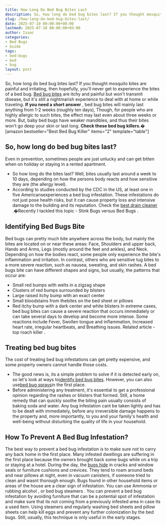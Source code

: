 ```yaml
---
title: How Long Do Bed Bug Bites Last
description: So, how long do bed bug bites last? If you thought mosquito bites are painful and irritating, then hopefully, you'll never get to experience the bites of a...
slug: /how-long-do-bed-bug-bites-last/
date: 2025-07-10 00:00:00+00:00
lastmod: 2025-07-10 00:00:00+03:00
author: Isaac
categories:
- Bed Bugs
- Guide
tags:
- bed-bugs
- bed
- bug
layout: post
---
```

So, how long do bed bug bites last? If you thought mosquito bites are painful and irritating, then hopefully, you'll never get to experience the bites of a bed bug.
[Bed bug bites](https://nysipm.cornell.edu/whats-bugging-you/[bed-bugs](https://pestpolicy.com/bed-bug-bites-vs-mosquito-bites/)/bed-bug-faqs///#2)
are itchy and painful but won't transmit disease, but it's still a nightmarish experience to deal with at home or while traveling.
**If you need a short answer**
,
bed bug bites will mainly last anything from 1-2 weeks (roughly ten days), Though, for people who are highly allergic to such bites, the effect may last even about three weeks or more.
But,
baby bed bugs
have weaker mandibles, and thus their bites won't go deep your skin or last long.
**Check these bed bug killers.�**
[amazon bestseller="Best Bed Bug Killer" items="2" template="table"]
## So, how long do bed bug bites last?
Even in prevention, sometimes people are just unlucky and can get bitten when on holiday or staying in a rented apartment.
- So how long do the bites last? Well, bites usually last around a week to 10 days, depending on how the persons body reacts and how sensitive they are (the allergy level).
- According to studies conducted by the CDC in the US, at least one in five Americansexperiences a bed bug infestation.
These infestations do not just pose health risks, but it can cause property loss and intensive damage to the building and its reputation.
Check the
[best drain cleaner](https://pestpolicy.com/best-drain-cleaner//)
.�Recently I tackled this topic -
Stink Bugs versus Bed Bugs
.
## Identifying Bed Bugs Bite
Bed bugs can pretty much bite
anywhere across the body, but mainly the bites are located on or near these areas: Face, Shoulders and upper back, Hands and Arms, Legs (mostly around the feet and ankles), and Neck.
Depending on how the bodies react, some people only experience the bite's inflammation and irritation. In contrast, others who are
sensitive tug bites
to a more severe reaction, such as nausea, sweating, and skin rashes.
A
bed bugs bite
can have different shapes and signs, but usually, the patterns that occur are:
- Small red bumps with welts in a zigzag shape
- Clusters of red bumps surrounded by blisters
- Large raised itchy bump with an exact center
- Small bloodstains from thebites on the bed sheet or pillows
- Red itchy bump with a dark center and white blisters
In extreme cases,
bed bug bites can cause
a severe reaction that occurs immediately or can take several days to develop and become more intense.
Some reactions include Fever, Swollen tongue and inflammation, Increased heart rate, irregular heartbeats, and Breathing issues. Related article -
top roach killer
.
## Treating bed bug bites
The cost of
treating bed bug infestations
can get pretty expensive, and some property owners cannot handle those costs.
- The good news is, its a simple problem to solve if it is detected early on, so let's look at ways to[identify bed bug bites](https://pestpolicy.com/can-bed-bugs-live-in-your-skin/). However, you can also use[bed bug sprays](https://pestpolicy.com/best-bed-bug-spray/)in the first place.
- Before administering any treatment, it's essential to get a professional opinion regarding the rashes or blisters that formed.
Still, a
home remedy
that can quickly soothe the biting pain usually consists of baking soda and water.
Any bug infestation cant be taken lightly and has to be dealt with immediately, before any irreversible damage happens to the property and, more importantly, to you and your family's health and well-being without disturbing the quality of life in your household.
## How To Prevent A Bed Bug Infestation?
The best way to
prevent a bed bug infestation
is to make sure not to carry any back home in the first place. Many infested dwellings are suffering in the first place because the owners brought back some bugs while on a trip or staying at a hotel.
During the day, the
[bugs hide](https://pestpolicy.com/where-do-bed-bugs-hide/)
in cracks and window seals or furniture cushions and crevices. They tend to roam around beds and near pillows at night, even in vacuum canisters, if someone tried to clean and wasnt thorough enough.
Bugs
found in other household items
or areas of the house are a clear sign of infestation. You can use
Ammonia
or
rubbing alcohol
, or
bed bug steamers
.
You can
prevent a bed bug infestation
by avoiding furniture that can be a potential spot of infestation and make sure that its not coming from a previously infested area in case its a used item.
Using steamers and regularly washing bed sheets and pillow sheets can help kill
eggs and prevent
any further colonization by the bed bugs. Still, usually, this technique is only useful in the early stages.